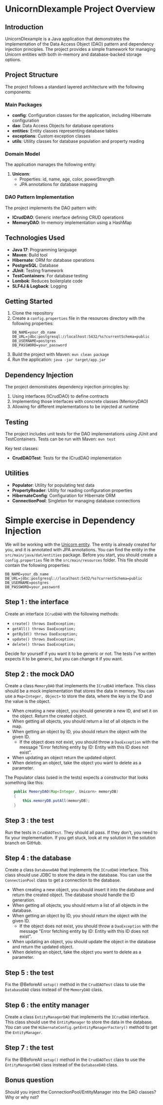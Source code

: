 # UnicornDIexample Project Overview

## Introduction
UnicornDIexample is a Java application that demonstrates the implementation of the Data Access Object (DAO) pattern and dependency injection principles. The project provides a simple framework for managing Unicorn entities with both in-memory and database-backed storage options.

## Project Structure
The project follows a standard layered architecture with the following components:

### Main Packages
- **config**: Configuration classes for the application, including Hibernate configuration
- **dao**: Data Access Objects for database operations
- **entities**: Entity classes representing database tables
- **exceptions**: Custom exception classes
- **utils**: Utility classes for database population and property reading

### Domain Model
The application manages the following entity:

1. **Unicorn**:
    - Properties: id, name, age, color, powerStrength
    - JPA annotations for database mapping

### DAO Pattern Implementation
The project implements the DAO pattern with:
- **ICrudDAO<T>**: Generic interface defining CRUD operations
- **MemoryDAO<T>**: In-memory implementation using a HashMap

## Technologies Used
- **Java 17**: Programming language
- **Maven**: Build tool
- **Hibernate**: ORM for database operations
- **PostgreSQL**: Database
- **JUnit**: Testing framework
- **TestContainers**: For database testing
- **Lombok**: Reduces boilerplate code
- **SLF4J & Logback**: Logging

## Getting Started
1. Clone the repository
2. Create a `config.properties` file in the resources directory with the following properties:
   ```
   DB_NAME=your_db_name
   DB_URL=jdbc:postgresql://localhost:5432/%s?currentSchema=public
   DB_USERNAME=postgres
   DB_PASSWORD=your_password
   ```
3. Build the project with Maven: `mvn clean package`
4. Run the application: `java -jar target/app.jar`

## Dependency Injection
The project demonstrates dependency injection principles by:
1. Using interfaces (ICrudDAO) to define contracts
2. Implementing those interfaces with concrete classes (MemoryDAO)
3. Allowing for different implementations to be injected at runtime

## Testing
The project includes unit tests for the DAO implementations using JUnit and TestContainers. Tests can be run with Maven: `mvn test`

Key test classes:
- **CrudDAOTest**: Tests for the ICrudDAO implementation

## Utilities
- **Populator**: Utility for populating test data
- **PropertyReader**: Utility for reading configuration properties
- **HibernateConfig**: Configuration for Hibernate ORM
- **ConnectionPool**: Singleton for managing database connections

# Simple exercise in Dependency Injection
We will be working with the [Unicorn entity](src/main/java/dat/entities/Unicorn.java). The entity is already created for you, and it is annotated with JPA annotations. You can find the entity in the `src/main/java/dat/entities` package.
Before you start, you should create a `config.properties` file in the `src/main/resources` folder. This file should contain the following properties:
```properties
DB_NAME=your_db_name
DB_URL=jdbc:postgresql://localhost:5432/%s?currentSchema=public
DB_USERNAME=postgres
DB_PASSWORD=your_password
```

## Step 1 : the interface
Create an interface `ICrudDAO` with the following methods:
* `create() throws DaoException;`
* `getAll() throws DaoException;`
* `getById() throws DaoException;`
* `update() throws DaoException;`
* `delete() throws DaoException;`

Decide for yourself if you want it to be generic or not. The tests I've written expects it to be generic, but you can change it if you want.

## Step 2 : the mock DAO
Create a class `MemoryDAO` that implements the `ICrudDAO` interface. This class should be a mock implementation that stores the data in memory. You can use a `Map<Integer, Object>` to store the data, where the key is the ID and the value is the object.

* When creating a new object, you should generate a new ID, and set it on the object. Return the created object.
* When getting all objects, you should return a list of all objects in the map.
* When getting an object by ID, you should return the object with the given ID.
    * If the object does not exist, you should throw a `DaoException` with the message "Error fetching entity by ID: Entity with this ID does not exist".
* When updating an object return the updated object.
* When deleting an object, take the object you want to delete as a parameter.

The Populator class (used in the tests) expects a constructor that looks something like this:
```java
    public MemoryDAO(Map<Integer, Unicorn> memoryDB)
    {
        this.memoryDB.putAll(memoryDB);
    }
```

## Step 3 : the test
Run the tests in `CrudDAOTest`. They should all pass. If they don't, you need to fix your implementation. If you get stuck, look at my solution in the solution branch on GitHub.

## Step 4 : the database
Create a class `DatabaseDAO` that implements the `ICrudDAO` interface. This class should use JDBC to store the data in the database. You can use the `ConnectionPool` class to get a connection to the database.

* When creating a new object, you should insert it into the database and return the created object. The database should handle the ID generation.
* When getting all objects, you should return a list of all objects in the database.
* When getting an object by ID, you should return the object with the given ID.
    * If the object does not exist, you should throw a `DaoException` with the message "Error fetching entity by ID: Entity with this ID does not exist".
* When updating an object, you should update the object in the database and return the updated object.
* When deleting an object, take the object you want to delete as a parameter.

## Step 5 : the test
Fix the @BeforeAll `setup()` method in the `CrudDAOTest` class to use the `DatabaseDAO` class instead of the `MemoryDAO` class.

## Step 6 : the entity manager
Create a class `EntityManagerDAO` that implements the `ICrudDAO` interface. This class should use the `EntityManager` to store the data in the database. You can use the `HibernateConfig.getEntityManagerFactory()` method to get the `EntityManager`.

## Step 7 : the test
Fix the @BeforeAll `setup()` method in the `CrudDAOTest` class to use the `EntityManagerDAO` class instead of the `DatabaseDAO` class.

## Bonus question
Should you inject the ConnectionPool/EntityManager into the DAO classes? Why or why not?